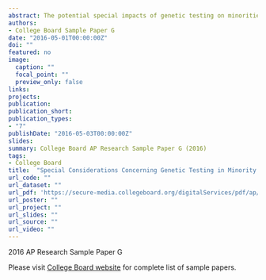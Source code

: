 ```yaml
---
abstract: The potential special impacts of genetic testing on minorities are considered using a qualitative research approach. Using a review of studies on genetic testing and studies on health care issues for minorities, areas of concern were established as possible sources of a discrepancy in the impact of genetic testing between minority and majority populations. The most important areas of concern were identified to be access and cost of health care, public education about genetic testing, and security of databases with genetic information. Policies centered on specific populations, access to health care facilities and professionals, flow of information to the consumer, and security of databases are recommended to abate this troubling discrepancy. 
authors:
- College Board Sample Paper G
date: "2016-05-01T00:00:00Z"
doi: ""
featured: no
image:
  caption: ""
  focal_point: ""
  preview_only: false
links:
projects:
publication: 
publication_short:
publication_types:
- "7"
publishDate: "2016-05-03T00:00:00Z"
slides: 
summary: College Board AP Research Sample Paper G (2016)
tags:
- College Board
title:  "Special Considerations Concerning Genetic Testing in Minority Populations and Ethnicities" 
url_code: ""
url_dataset: ""
url_pdf: 'https://secure-media.collegeboard.org/digitalServices/pdf/ap/apcentral/ap16_research_high_sample_g_topic_social_science.pdf'
url_poster: ""
url_project: ""
url_slides: ""
url_source: ""
url_video: ""
---
```


2016 AP Research Sample Paper G

Please visit [College Board website](https://apcentral.collegeboard.org/courses/ap-research/exam/past-exam-questions?course=ap-research) for complete list of sample papers.